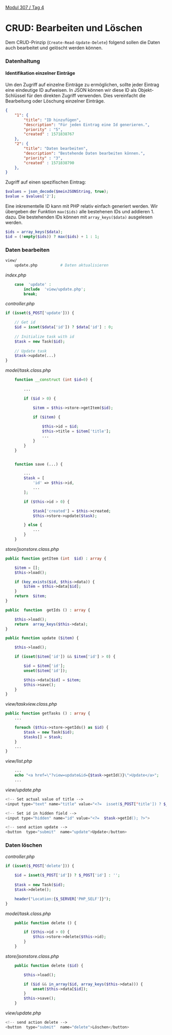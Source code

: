  [Modul 307 / Tag 4](/ilv.307/04-modul-307)

# CRUD: Bearbeiten und Löschen

Dem CRUD-Prinzip (`Create-Read-Update-Delete`) folgend sollen die Daten auch bearbeitet und gelöscht werden können. 

### Datenhaltung

#### Identifikation einzelner Einträge

Um den Zugriff auf einzelne Einträge zu ermöglichen, sollte jeder Eintrag eine eindeutige ID aufweisen. In JSON können wir diese ID als Objekt-Schlüssel für den direkten Zugriff verwenden. Dies vereinfacht die Bearbeitung oder Löschung einzelner Einträge. 

```json
{
	"1": {
		"title": "ID hinzufügen",
		"description": "Für jeden Eintrag eine Id generieren.",
		"priority" : "5",
		"created" : 1571838767
	},
	"2": {
		"title": "Daten bearbeiten",
		"description": "Bestehende Daten bearbeiten können.",
		"priority" : "3",
		"created" : 1571838790
	},
}
```
Zugriff auf einen spezifischen Eintrag:

```php
$values = json_decode($meinJSONString, true);
$value = $values['2'];
```

Eine inkrementelle ID kann mit PHP relativ einfach generiert werden. Wir übergeben der Funktion `max($ids)` alle bestehenen IDs und addieren 1. dazu. Die bestehenden IDs können mit `array_keys($data)` ausgelesen werden.

```php
$ids = array_keys($data);
$id = (!empty($ids)) ? max($ids) + 1 : 1;
```

### Daten bearbeiten

```bash
view/
	update.php          # Daten aktualisieren
```

*index.php*
```php
	case  'update' :
		include  'view/update.php';
		break;
```

*controller.php*

```php
if (isset($_POST['update'])) {

	// Get id
	$id = isset($data['id']) ? $data['id'] : 0;
	
	// Initialize task with id
	$task = new Task($id);
	
	// Update task
	$task->update(...)
}
```

*model/task.class.php*

```php
	function __construct (int $id=0) {
		
		...

		if ($id > 0) {

			$item = $this->store->getItem($id);

			if ($item) {
	
				$this->id = $id;
				$this->title = $item['title'];
				...
			}
		}	
	}
```
```php

	function save (...) {

		...
		$task = [
			'id' => $this->id,
			...
		];

		if ($this->id > 0) {

			$task['created'] = $this->created;
			$this->store->update($task);

		} else {
			...
		}
	}
```
*store/jsonstore.class.php*
```php
public function getItem (int  $id) : array {

	$item = [];
	$this->load();

	if (key_exists($id, $this->data)) {
		$item = $this->data[$id];
	}
	return  $item;
}
```
```php
public  function  getIds () : array {

	$this->load();
	return  array_keys($this->data);
}
```
```php
public function update ($item) {

	$this->load();

	if (isset($item['id']) && $item['id'] > 0) {

		$id = $item['id'];
		unset($item['id']);

		$this->data[$id] = $item;
		$this->save();
	}
}
```
*view/taskview.class.php*

```php
public function getTasks () : array {
	...

	foreach ($this->store->getIds() as $id) {
		$task = new Task($id);
		$tasks[] = $task;
	}
	...
}
```

*view/list.php*

```php
	...
	echo "<a href=\"?view=update&id={$task->getId()}\">Update</a>";
	...
```

*view/update.php*

```php
<!-- Set actual value of title -->
<input type="text" name="title" value="<?=  isset($_POST['title']) ? $_POST['title'] : $task->getTitle(); ?>" required>

<!-- Set id in hidden field -->
<input type="hidden" name="id" value="<?=  $task->getId(); ?>">

<!-- send action update -->
<button  type="submit"  name="update">Update</button>
```

### Daten löschen

*controller.php*

```php
if (isset($_POST['delete'])) {
	
	$id = isset($_POST['id']) ? $_POST['id'] : '';
	
	$task = new Task($id);
	$task->delete();

	header("Location:{$_SERVER['PHP_SELF']}");
}
```

*model/task.class.php*

```php
	public function delete () {

		if ($this->id > 0) {
			$this->store->delete($this->id);
		}
	}
```
*store/jsonstore.class.php*
```php
	public function delete ($id) {

		$this->load();

		if ($id && in_array($id, array_keys($this->data))) {
			unset($this->data[$id]);
		}
		$this->save();
	}
```

*view/update.php*

```php
<!-- send action delete -->
<button  type="submit"  name="delete">Löschen</button>
```
<!--stackedit_data:
eyJoaXN0b3J5IjpbLTIwMzk3MTA3MzEsMTY5NzA2Mzg1NCwtMj
A0ODczMDI2MiwtNjc4NzY0OTA1XX0=
-->